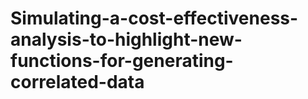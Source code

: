 # Simulating-a-cost-effectiveness-analysis-to-highlight-new-functions-for-generating-correlated-data